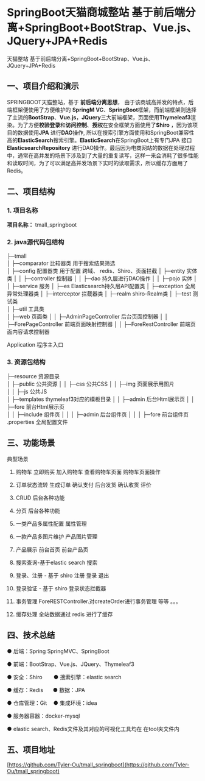 # SpringBoot天猫商城整站 基于前后端分离+SpringBoot+BootStrap、Vue.js、JQuery+JPA+Redis
天猫整站 基于前后端分离+SpringBoot+BootStrap、Vue.js、JQuery+JPA+Redis

## 一、项目介绍和演示
SPRINGBOOT天猫整站，基于 **前后端分离思想**， 由于该商城高并发的特点，后端框架便使用了方便维护的 **SpringM
VC**、**SpringBoot**框架，而前端框架则选择了主流的**BootStrap**、**Vue.js**，**JQuery**三大前端框架，页面使用**Thymeleaf3**渲染。为了方便**校验登录**和**访问控制**、**授权**在安全框架方面使⽤了**Shiro** ，因为该项目的数据使用**JPA**  进行**DAO**操作, 所以在搜索引擎方面使⽤和SpringBoot兼容性高的**ElasticSearch**搜索引擎。**ElasticSearch**在SpringBoot上有专门JPA 接口 **ElasticsearchRepository** 进行DAO操作。最后因为电商网站的数据在处理过程中，通常在高并发的场景下涉及到了大量的重复读写，这样一来会消耗了很多性能和读取时间，为了可以满足高并发场景下实时的读取需求，所以缓存⽅⾯⽤了Redis。


## 二、项目结构
### 1. 项目名称
**项目名称：** tmall_springboot
### 2. java源代码包结构
├─tmall                 
│  ├─comparator         比较器类 用于搜索结果筛选     
│  ├─config             配置器类 用于配置 跨域、 redis、Shiro、页面拦截
│  ├─entity             实体类	
│  │ ├─controller      控制器
│  │ ├─dao              持久层进行DAO操作
│  │ ├─pojo 	       实体
│  │ ├─service	       服务
│  ├─es                 Elasticsearch持久层API配置类
│  ├─exception         全局异常处理器类
│  ├─interceptor       拦截器类 
│  ├─realm              shiro-Realm类
│  ├─test               测试类			
│  ├─util               工具类   
│  ├─web                页面类	
│  │ ├─AdminPageController      后台页面控制器
│  │ ├─ForePageController       前端页面映射控制器
│  │ ├─ForeRestController       前端页面内容请求控制器

Application          程序主入口            

### 3. 资源包结构

├─resource        资源目录    
│  ├─public       公共资源
│  │ ├─css        公共CSS
│  │ ├─img      	页面展示用图片		
│  │ ├─js         公共JS	
│  ├─templates         thymeleaf3对应的模板目录 
│  │ ├─admin           后台Html展示页
│  │ ├─fore            前台Html展示页			
│  │ ├─include         组件页
│  │ │ ├─admin         后台组件页
│  │ │ ├─fore          前台组件页
.properties      全局配置文件    

## 三、功能场景
典型场景
1. 购物车
立即购买 加入购物车 查看购物车页面 购物车页面操作

2. 订单状态流转
生成订单 确认支付 后台发货 确认收货 评价

3. CRUD 
后台各种功能

4. 分页
后台各种功能

5. 一类产品多属性配置
属性管理

6. 一款产品多图片维护
产品图片管理

7. 产品展示
前台首页 前台产品页

8. 搜索查询-基于elastic search
搜索

9. 登录、注册 - 基于 shiro
注册 登录 退出

10. 登录验证 - 基于 shiro
登录状态拦截器

11. 事务管理
ForeRESTController.对createOrder进行事务管理
等等 。。。

12. 缓存处理
全站数据通过 redis 进行了缓存

## 四、技术总结
● 后端：Spring SpringMVC、SpringBoot   

● 前端：BootStrap、Vue.js、JQuery、Thymeleaf3

● 安全：Shiroㅤㅤ ● 搜索引擎：elastic search    

● 缓存：Redisㅤㅤ● 数据：JPA

● 仓库管理：Gitㅤ ● 集成环境：idea

● 服务器容器：docker-mysql

● elastic search、Redis文件及其对应的可视化工具均在 在tool夹文件内


## 五、项目地址
[https://github.com/Tyler-Ou/tmall_springboot](https://github.com/Tyler-Ou/tmall_springboot)
